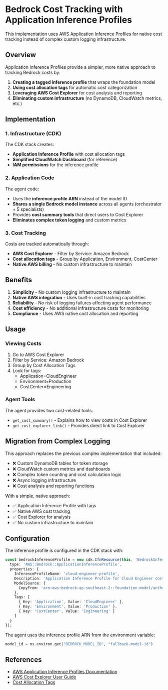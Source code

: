 # Bedrock Cost Tracking with Application Inference Profiles

This implementation uses AWS Application Inference Profiles for native cost tracking instead of complex custom logging infrastructure.

## Overview

Application Inference Profiles provide a simpler, more native approach to tracking Bedrock costs by:

1. **Creating a tagged inference profile** that wraps the foundation model
2. **Using cost allocation tags** for automatic cost categorization
3. **Leveraging AWS Cost Explorer** for cost analysis and reporting
4. **Eliminating custom infrastructure** (no DynamoDB, CloudWatch metrics, etc.)

## Implementation

### 1. Infrastructure (CDK)

The CDK stack creates:
- **Application Inference Profile** with cost allocation tags
- **Simplified CloudWatch Dashboard** (for reference)
- **IAM permissions** for the inference profile

### 2. Application Code

The agent code:
- Uses the **inference profile ARN** instead of the model ID
- **Shares a single Bedrock model instance** across all agents (orchestrator + 5 specialists)
- Provides **cost summary tools** that direct users to Cost Explorer
- **Eliminates complex token logging** and custom metrics

### 3. Cost Tracking

Costs are tracked automatically through:
- **AWS Cost Explorer** - Filter by Service: Amazon Bedrock
- **Cost allocation tags** - Group by Application, Environment, CostCenter
- **Native AWS billing** - No custom infrastructure to maintain

## Benefits

1. **Simplicity** - No custom logging infrastructure to maintain
2. **Native AWS integration** - Uses built-in cost tracking capabilities
3. **Reliability** - No risk of logging failures affecting agent performance
4. **Cost efficiency** - No additional infrastructure costs for monitoring
5. **Compliance** - Uses AWS native cost allocation and reporting

## Usage

### Viewing Costs

1. Go to AWS Cost Explorer
2. Filter by Service: Amazon Bedrock
3. Group by Cost Allocation Tags
4. Look for tags:
   - Application=CloudEngineer
   - Environment=Production
   - CostCenter=Engineering

### Agent Tools

The agent provides two cost-related tools:

- `get_cost_summary()` - Explains how to view costs in Cost Explorer
- `get_cost_explorer_link()` - Provides direct link to Cost Explorer

## Migration from Complex Logging

This approach replaces the previous complex implementation that included:
- ❌ Custom DynamoDB tables for token storage
- ❌ CloudWatch custom metrics and dashboards
- ❌ Complex token counting and cost calculation logic
- ❌ Async logging infrastructure
- ❌ Cost analysis and reporting functions

With a simple, native approach:
- ✅ Application Inference Profile with tags
- ✅ Native AWS cost tracking
- ✅ Cost Explorer for analysis
- ✅ No custom infrastructure to maintain

## Configuration

The inference profile is configured in the CDK stack with:

```typescript
const bedrockInferenceProfile = new cdk.CfnResource(this, 'BedrockInferenceProfile', {
  type: 'AWS::Bedrock::ApplicationInferenceProfile',
  properties: {
    InferenceProfileName: 'cloud-engineer-profile',
    Description: 'Application Inference Profile for Cloud Engineer cost tracking',
    ModelSource: {
      CopyFrom: 'arn:aws:bedrock:ap-southeast-2::foundation-model/anthropic.claude-3-5-sonnet-20241022-v2:0'
    },
    Tags: [
      { Key: 'Application', Value: 'CloudEngineer' },
      { Key: 'Environment', Value: 'Production' },
      { Key: 'CostCenter', Value: 'Engineering' }
    ]
  }
});
```

The agent uses the inference profile ARN from the environment variable:
```python
model_id = os.environ.get("BEDROCK_MODEL_ID", "fallback-model-id")
```

## References

- [AWS Application Inference Profiles Documentation](https://docs.aws.amazon.com/bedrock/latest/userguide/inference-profiles.html)
- [AWS Cost Explorer User Guide](https://docs.aws.amazon.com/awsaccountbilling/latest/aboutv2/ce-what-is.html)
- [Cost Allocation Tags](https://docs.aws.amazon.com/awsaccountbilling/latest/aboutv2/cost-alloc-tags.html)
